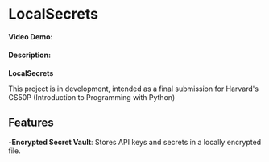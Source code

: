 # LocalSecrets

#### Video Demo: <URL HERE>
#### Description:

**LocalSecrets** 

This project is in development, intended as a final submission for Harvard's CS50P (Introduction to Programming with Python)


## Features

-**Encrypted Secret Vault**: Stores API keys and secrets in a locally encrypted file.
